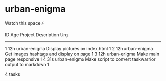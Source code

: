 # urban-enigma
Watch this space :zap:


ID Age Project      Description                                           Urg
-- --- ------------ ----------------------------------------------------- ----
 1 12h urban-enigma Display pictures on index.html                           1
 2 12h urban-enigma Get images hashtags and display on page                  1
 3 12h urban-enigma Make main page responsive                                1
 4 31s urban-enigma Make script to convert taskwarrior output to markdown    1

4 tasks
